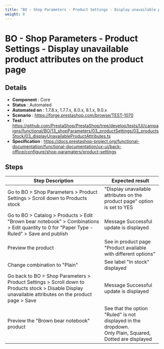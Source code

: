 ```yaml
---
title: "BO - Shop Parameters - Product Settings - Display unavailable product attributes on the product page"
weight: 8
---
```


# BO - Shop Parameters - Product Settings - Display unavailable product attributes on the product page
## Details
* **Component** : Core
* **Status** : Automated
* **Automated on** : 1.7.8.x, 1.7.7.x, 8.0.x, 8.1.x, 9.0.x
* **Scenario** : https://forge.prestashop.com/browse/TEST-1070
* **Test** : https://github.com/PrestaShop/PrestaShop/tree/develop/tests/UI/campaigns/functional/BO/13_shopParameters/03_productSettings/03_productsStock/03_displayUnavailableProductAttributes.ts
* **Specification** : https://docs.prestashop-project.org/functional-documentation/functional-documentation/ux-ui/back-office/configure/shop-paramaters/product-settings

## Steps
| Step Description | Expected result |
| ----- | ----- |
| Go to BO > Shop Parameters > Product Settings > Scroll down to Products stock | "Display unavailable attributes on the product page" option is set to YES |
| Go to BO > Catalog > Products > Edit "Brown bear notebook" > Combinations > Edit quantity to 0 for "Paper Type - Ruled" > Save and publish | Message Successful update is displayed |
| Preview the product | See in product page "Product available with different options" |
| Change combination to "Plain" | See label "In stock" displayed |
| Go back to BO > Shop Parameters > Product Settings > Scroll down to Products stock > Disable Display unavailable attributes on the product page > Save | Message Successful update is displayed |
| Preview the "Brown bear notebook" product | See that the option "Ruled" is not displayed in the dropdown.<br>Only Plain, Squared, Dotted are displayed |
